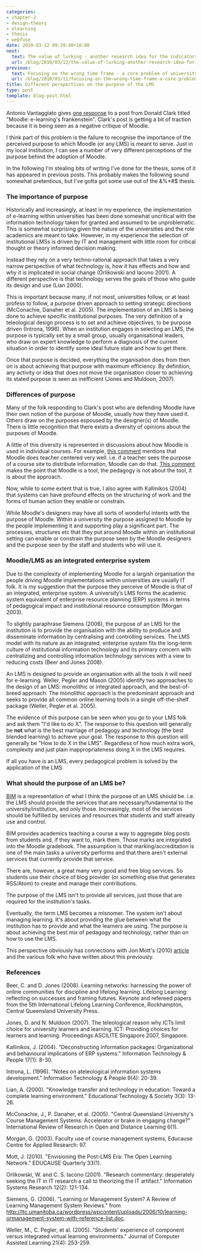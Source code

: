 ```yaml
---
categories:
- chapter-2
- design-theory
- elearning
- thesis
- webfuse
date: 2010-03-12 09:29:48+10:00
next:
  text: The value of lurking - another research idea for the indicators project
  url: /blog/2010/03/12/the-value-of-lurking-another-research-idea-for-the-indicators-project/
previous:
  text: Focusing on the wrong time frame - a core problem of university L&#038;T?
  url: /blog/2010/03/11/focusing-on-the-wrong-time-frame-a-core-problem-of-university-lt/
title: Different perspectives on the purpose of the LMS
type: post
template: blog-post.html
---
```

Antonio Vantaggiato gives [one response](http://blogs.netedu.info/?p=1061) to a post from Donald Clark titled "Moodle: e-learning's frankenstein". Clark's post is getting a bit of traction because it is being seen as a negative critique of Moodle.

I think part of this problem is the failure to recognise the importance of the perceived purpose to which Moodle (or any LMS) is meant to serve. Just in my local institution, I can see a number of very different perceptions of the purpose behind the adoption of Moodle.

In the following I'm stealing bits of writing I've done for the thesis, some of it has appeared in previous posts. This probably makes the following sound somewhat pretentious, but I've gotta got some use out of the &%\*#$ thesis.

### The importance of purpose

Historically and increasingly, at least in my experience, the implementation of e-learning within universities has been done somewhat uncritical with the information technology taken for granted and assumed to be unproblematic. This is somewhat surprising given the nature of the universities and the role academics are meant to take. However, in my experience the selection of institutional LMSs is driven by IT and management with little room for critical thought or theory informed decision making.

Instead they rely on a very techno-rational approach that takes a very narrow perspective of what technology is, how it has effects and how and why it is implicated in social change (Orlikowski and Iacono 2001). A different perspective is that technology serves the goals of those who guide its design and use (Lian 2000).

This is important because many, if not most, universities follow, or at least profess to follow, a purpose driven approach to setting strategic directions (McConachie, Danaher et al. 2005). The implementation of an LMS is being done to achieve specific institutional purposes. The very definition of a teleological design process is to set and achieve objectives, to be purpose driven (Introna, 1996). When an institution engages in selecting an LMS, the purpose is typically set by a small group, usually organisational leaders, who draw on expert knowledge to perform a diagnosis of the current situation in order to identify some ideal future state and how to get there.

Once that purpose is decided, everything the organisation does from then on is about achieving that purpose with maximum efficiency. By definition, any activity or idea that does not move the organisation closer to achieving its stated purpose is seen as inefficient (Jones and Muldoon, 2007).

### Differences of purpose

Many of the folk responding to Clark's post who are defending Moodle have their own notion of the purpose of Moodle, usually how they have used it. Others draw on the purposes espoused by the designer(s) of Moodle. There is little recognition that there exists a diversity of opinions about the purposes of Moodle.

A little of this diversity is represented in discussions about how Moodle is used in individual courses. For example, [this comment](http://donaldclarkplanb.blogspot.com/2010/03/moodle-e-learnings-frankenstein.html#8902701481856698317) mentions that Moodle does teacher centered very well. i.e. if a teacher sees the purpose of a course site to distribute information, Moodle can do that. [This comment](http://donaldclarkplanb.blogspot.com/2010/03/moodle-e-learnings-frankenstein.html#6403459444917704216) makes the point that Moodle is a tool, the pedagogy is not about the tool, it is about the approach.

Now, while to some extent that is true, I also agree with Kallinikos (2004) that systems can have profound effects on the structuring of work and the forms of human action they enable or constrain.

While Moodle's designers may have all sorts of wonderful intents with the purpose of Moodle. Within a university the purpose assigned to Moodle by the people implementing it and supporting play a significant part. The processes, structures etc that they put around Moodle within an institutional setting can enable or constrain the purpose seen by the Moodle designers and the purpose seen by the staff and students who will use it.

### Moodle/LMS as an integrated enterprise system

Due to the complexity of implementing Moodle for a largish organisation the people driving Moodle implementations within universities are usually IT folk. It is my suggestion that the purpose they perceive of Moodle is that of an integrated, enterprise system. A university’s LMS forms the academic system equivalent of enterprise resource planning (ERP) systems in terms of pedagogical impact and institutional resource consumption (Morgan 2003).

To slightly paraphrase Siemens (2006), the purpose of an LMS for the institution is to provide the organisation with the ability to produce and disseminate information by centralising and controlling services. The LMS model with its nature as an integrated, enterprise system fits the long-term culture of institutional information technology and its primary concern with centralizing and controlling information technology services with a view to reducing costs (Beer and Jones 2008).

An LMS is designed to provide an organisation with all the tools it will need for e-learning. Weller, Pegler and Mason (2005) identify two approaches to the design of an LMS: monolithic or integrated approach, and the best-of-breed approach. The monolithic approach is the predominant approach and seeks to provide all common online learning tools in a single off-the-shelf package (Weller, Pegler et al. 2005).

The evidence of this purpose can be seen when you go to your LMS folk and ask them "I'd like to do X". The response to this question will generally be **not** what is the best marriage of pedagogy and technology (the best blended learning) to achieve your goal. The response to this question will generally be "How to do X in the LMS". Regardless of how much extra work, complexity and just plain inappropriateness doing X in the LMS requires.

If all you have is an LMS, every pedagogical problem is solved by the application of the LMS.

### What should the purpose of an LMS be?

[BIM](/blog/research/bam-blog-aggregation-management/) is a representation of what I think the purpose of an LMS should be. i.e. the LMS should provide the services that are necessary/fundamental to the university/institution, and only those. Increasingly, most of the services should be fulfilled by services and resources that students and staff already use and control.

BIM provides academics teaching a course a way to aggregate blog posts from students and, if they want to, mark them. Those marks are integrated into the Moodle gradebook. The assumption is that marking/accreditation is one of the main tasks a university performs and that there aren't external services that currently provide that service.

There are, however, a great many very good and free blog services. So students use their choice of blog provider (or something else that generates RSS/Atom) to create and manage their contributions.

The purpose of the LMS isn't to provide all services, just those that are required for the institution's tasks.

Eventually, the term LMS becomes a misnomer. The system isn't about managing learning. It's about providing the glue between what the institution has to provide and what the learners are using. The purpose is about achieving the best mix of pedagogy and technology, rather than on how to use the LMS.

This perspective obviously has connections with Jon Mott's (2010) [article](http://www.educause.edu/EDUCAUSE+Quarterly/EDUCAUSEQuarterlyMagazineVolum/EnvisioningthePostLMSEraTheOpe/199389) and the various folk who have written about this previously.

### References

Beer, C. and D. Jones (2008). Learning networks: harnessing the power of online communities for discipline and lifelong learning. Lifelong Learning: reflecting on successes and framing futures. Keynote and refereed papers from the 5th International Lifelong Learning Conference, Rockhampton, Central Queensland University Press.

Jones, D. and N. Muldoon (2007). The teleological reason why ICTs limit choice for university learners and learning. ICT: Providing choices for learners and learning. Proceedings ASCILITE Singapore 2007, Singapore.

Kallinikos, J. (2004). "Deconstructing information packages: Organizational and behavioural implications of ERP systems." Information Technology & People 17(1): 8-30.

Introna, L. (1996). "Notes on ateleological information systems development." Information Technology & People 9(4): 20-39.

Lian, A. (2000). "Knowledge transfer and technology in education: Toward a complete learning environment." Educational Technology & Society 3(3): 13-26.

McConachie, J., P. Danaher, et al. (2005). "Central Queensland University's Course Management Systems: Accelerator or brake in engaging change?" International Review of Research in Open and Distance Learning 6(1).

Morgan, G. (2003). Faculty use of course management systems, Educause Centre for Applied Research: 97.

Mott, J. (2010). "Envisioning the Post-LMS Era: The Open Learning Network." EDUCAUSE Quarterly 33(1).

Orlikowski, W. and C. S. Iacono (2001). "Research commentary: desperately seeking the IT in IT research a call to theorizing the IT artifact." Information Systems Research 12(2): 121-134.

Siemens, G. (2006). "Learning or Management System? A Review of Learning Management System Reviews." from http://ltc.umanitoba.ca/wordpress/wpcontent/uploads/2006/10/learning-ormanagement-system-with-reference-list.doc.

Weller, M., C. Pegler, et al. (2005). "Students' experience of component versus integrated virtual learning environments." Journal of Computer Assisted Learning 21(4): 253-259.